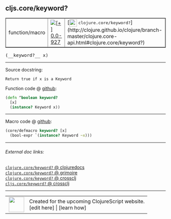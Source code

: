 ## cljs.core/keyword?



 <table border="1">
<tr>
<td>function/macro</td>
<td><a href="https://github.com/cljsinfo/cljs-api-docs/tree/0.0-927"><img valign="middle" alt="[+] 0.0-927" title="Added in 0.0-927" src="https://img.shields.io/badge/+-0.0--927-lightgrey.svg"></a> </td>
<td>
[<img height="24px" valign="middle" src="http://i.imgur.com/1GjPKvB.png"> <samp>clojure.core/keyword?</samp>](http://clojure.github.io/clojure/branch-master/clojure.core-api.html#clojure.core/keyword?)
</td>
</tr>
</table>


 <samp>
(__keyword?__ x)<br>
</samp>

---





Source docstring:

```
Return true if x is a Keyword
```


Function code @ [github](https://github.com/clojure/clojurescript/blob/r1.7.107/src/main/cljs/cljs/core.cljs#L2940-L2943):

```clj
(defn ^boolean keyword?
  [x]
  (instance? Keyword x))
```

<!--
Repo - tag - source tree - lines:

 <pre>
clojurescript @ r1.7.107
└── src
    └── main
        └── cljs
            └── cljs
                └── <ins>[core.cljs:2940-2943](https://github.com/clojure/clojurescript/blob/r1.7.107/src/main/cljs/cljs/core.cljs#L2940-L2943)</ins>
</pre>

-->

---

Macro code @ [github](https://github.com/clojure/clojurescript/blob/r1.7.107/src/main/clojure/cljs/core.cljc#L937-L938):

```clj
(core/defmacro keyword? [x]
  (bool-expr `(instance? Keyword ~x)))
```

<!--
Repo - tag - source tree - lines:

 <pre>
clojurescript @ r1.7.107
└── src
    └── main
        └── clojure
            └── cljs
                └── <ins>[core.cljc:937-938](https://github.com/clojure/clojurescript/blob/r1.7.107/src/main/clojure/cljs/core.cljc#L937-L938)</ins>
</pre>
-->

---


###### External doc links:

[`clojure.core/keyword?` @ clojuredocs](http://clojuredocs.org/clojure.core/keyword_q)<br>
[`clojure.core/keyword?` @ grimoire](http://conj.io/store/v1/org.clojure/clojure/1.7.0-beta3/clj/clojure.core/keyword%3F/)<br>
[`clojure.core/keyword?` @ crossclj](http://crossclj.info/fun/clojure.core/keyword%3F.html)<br>
[`cljs.core/keyword?` @ crossclj](http://crossclj.info/fun/cljs.core.cljs/keyword%3F.html)<br>

---

 <table>
<tr><td>
<img valign="middle" align="right" width="48px" src="http://i.imgur.com/Hi20huC.png">
</td><td>
Created for the upcoming ClojureScript website.<br>
[edit here] | [learn how]
</td></tr></table>

[edit here]:https://github.com/cljsinfo/cljs-api-docs/blob/master/cljsdoc/cljs.core/keywordQMARK.cljsdoc
[learn how]:https://github.com/cljsinfo/cljs-api-docs/wiki/cljsdoc-files

<!--

This information was too distracting to show to readers, but I'll leave it
commented here since it is helpful to:

- pretty-print the data used to generate this document
- and show how to retrieve that data



The API data for this symbol:

```clj
{:return-type boolean,
 :ns "cljs.core",
 :name "keyword?",
 :signature ["[x]"],
 :history [["+" "0.0-927"]],
 :type "function/macro",
 :full-name-encode "cljs.core/keywordQMARK",
 :source {:code "(defn ^boolean keyword?\n  [x]\n  (instance? Keyword x))",
          :title "Function code",
          :repo "clojurescript",
          :tag "r1.7.107",
          :filename "src/main/cljs/cljs/core.cljs",
          :lines [2940 2943]},
 :extra-sources [{:code "(core/defmacro keyword? [x]\n  (bool-expr `(instance? Keyword ~x)))",
                  :title "Macro code",
                  :repo "clojurescript",
                  :tag "r1.7.107",
                  :filename "src/main/clojure/cljs/core.cljc",
                  :lines [937 938]}],
 :full-name "cljs.core/keyword?",
 :clj-symbol "clojure.core/keyword?",
 :docstring "Return true if x is a Keyword"}

```

Retrieve the API data for this symbol:

```clj
;; from Clojure REPL
(require '[clojure.edn :as edn])
(-> (slurp "https://raw.githubusercontent.com/cljsinfo/cljs-api-docs/catalog/cljs-api.edn")
    (edn/read-string)
    (get-in [:symbols "cljs.core/keyword?"]))
```

-->

